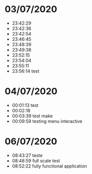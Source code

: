 # 03/07/2020

- 23:42:29 
- 23:42:36 
- 23:42:54 
- 23:46:45 
- 23:48:39 
- 23:49:38 
- 23:52:15 
- 23:54:04 
- 23:55:11 
- 23:56:14 test

# 04/07/2020

- 00:01:13 test
- 00:02:18 
- 00:03:39 test make
- 00:09:59 testing menu interactive

# 06/07/2020

- 08:43:27 teste
- 08:48:59 full scale test
- 08:52:22 fully functional application